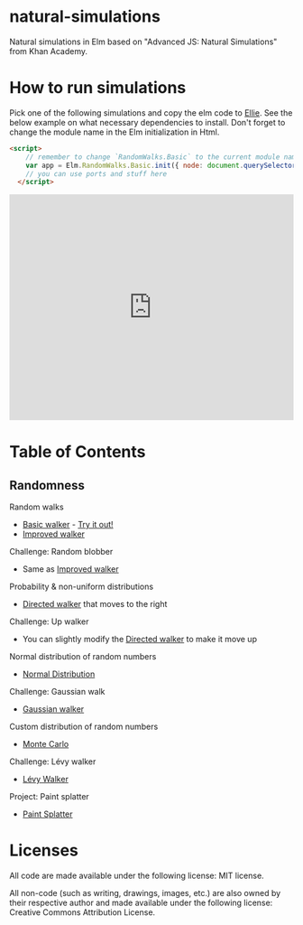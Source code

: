 # natural-simulations
Natural simulations in Elm based on "Advanced JS: Natural Simulations" from Khan Academy.

# How to run simulations
Pick one of the following simulations and copy the elm code to [Ellie](https://ellie-app.com/new). See the below example on what necessary dependencies to install. Don't forget to change the module name in the Elm initialization in Html.

```html
<script>
    // remember to change `RandomWalks.Basic` to the current module name
    var app = Elm.RandomWalks.Basic.init({ node: document.querySelector('main') })
    // you can use ports and stuff here
  </script>
```

<iframe src="https://ellie-app.com/embed/7Q8sWsv5KH3a1" style="width:100%; height:400px; border:0; overflow:hidden;" sandbox="allow-modals allow-forms allow-popups allow-scripts allow-same-origin"></iframe>

# Table of Contents
## Randomness
Random walks
  - [Basic walker](./src/RandomWalks/Basic.elm) - [Try it out!](https://ellie-app.com/7Q8sWsv5KH3a1)
  - [Improved walker](./src/RandomWalks/Improved.elm)

Challenge: Random blobber
  - Same as [Improved walker](./src/RandomWalks/Improved.elm)

Probability & non-uniform distributions
  - [Directed walker](./src/RandomWalks/Directed.elm) that moves to the right

Challenge: Up walker
  - You can slightly modify the [Directed walker](./src/RandomWalks/Directed.elm) to make it move up

Normal distribution of random numbers
  - [Normal Distribution](./src/RandomWalks/NormalDistribution.elm)

Challenge: Gaussian walk
  - [Gaussian walker](./src/RandomWalks/Gaussian.elm)

Custom distribution of random numbers
  - [Monte Carlo](./src/RandomWalks/MonteCarlo.elm)

Challenge: Lévy walker
  - [Lévy Walker](./src/RandomWalks/Levy.elm)

Project: Paint splatter
  - [Paint Splatter](./src/RandomWalks/PaintSplatter.elm)

# Licenses
All code are made available under the following license: MIT license.

All non-code (such as writing, drawings, images, etc.) are also owned by their respective author and made available under the following license: Creative Commons Attribution License.